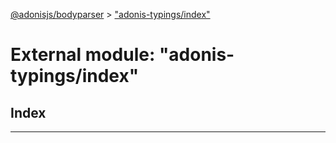 [@adonisjs/bodyparser](../README.md) > ["adonis-typings/index"](../modules/_adonis_typings_index_.md)

# External module: "adonis-typings/index"

## Index

---

